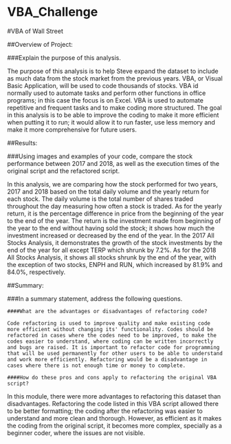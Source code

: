# VBA_Challenge

#VBA of Wall Street

##Overview of Project: 

###Explain the purpose of this analysis.

The purpose of this analysis is to help Steve expand the dataset to include as much data from the stock market from the previous years. VBA, or Visual Basic Application, will be used to code thousands of stocks. VBA id normally used to automate tasks and perform other functions in office programs; in this case the focus is on Excel. VBA is used to automate repetitive and frequent tasks and to make coding more structured. The goal in this analysis is to be able to improve the coding to make it more efficient when putting it to run; it would allow it to run faster, use less memory and make it more comprehensive for future users. 

##Results: 

###Using images and examples of your code, compare the stock performance between 2017 and 2018, as well as the execution times of the original script and the refactored script.

In this analysis, we are comparing how the stock performed for two years, 2017 and 2018 based on the total daily volume and the yearly return for each stock. The daily volume is the total number of shares traded throughout the day measuring how often a stock is traded. As for the yearly return, it is the percentage difference in price from the beginning of the year to the end of the year. The return is the investment made from beginning of the year to the end without having sold the stock; it shows how much the investment increased or decreased by the end of the year. In the 2017 All Stocks Analysis, it demonstrates the growth of the stock investments by the end of the year for all except TERP which shrunk by 7.2%. As for the 2018 All Stocks Analysis,  it shows all stocks shrunk by the end of the year, with the exception of two stocks, ENPH and RUN, which increased by 81.9% and 84.0%, respectively. 

##Summary: 

###In a summary statement, address the following questions.

	####What are the advantages or disadvantages of refactoring code?
	
	Code refactoring is used to improve quality and make existing code more efficient without changing its' functionality. Codes should be refactored in cases where the codes need to be improved, to make the codes easier to understand, where coding can be written incorrectly and bugs are raised. It is important to refactor code for programming that will be used permanently for other users to be able to understand and work more efficiently. Refactoring would be a disadvantage in cases where there is not enough time or money to complete. 

	####How do these pros and cons apply to refactoring the original VBA script?
In this module, there were more advantages to refactoring this dataset than disadvantages. Refactoring the code listed in this VBA script allowed there to be better formatting; the coding after the refactoring was easier to understand and more clean and thorough. However, as efficient as it makes the coding from the original script, it becomes more complex, specially as a beginner coder, where the issues are not visible. 
